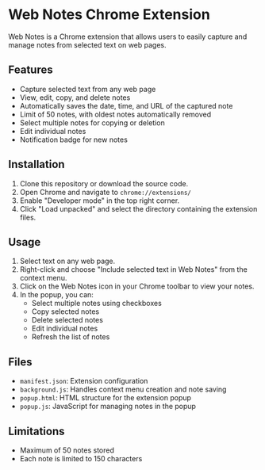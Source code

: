 # Web Notes Chrome Extension

Web Notes is a Chrome extension that allows users to easily capture and manage notes from selected text on web pages.

## Features

- Capture selected text from any web page
- View, edit, copy, and delete notes
- Automatically saves the date, time, and URL of the captured note
- Limit of 50 notes, with oldest notes automatically removed
- Select multiple notes for copying or deletion
- Edit individual notes
- Notification badge for new notes

## Installation

1. Clone this repository or download the source code.
2. Open Chrome and navigate to `chrome://extensions/`
3. Enable "Developer mode" in the top right corner.
4. Click "Load unpacked" and select the directory containing the extension files.

## Usage

1. Select text on any web page.
2. Right-click and choose "Include selected text in Web Notes" from the context menu.
3. Click on the Web Notes icon in your Chrome toolbar to view your notes.
4. In the popup, you can:
   - Select multiple notes using checkboxes
   - Copy selected notes
   - Delete selected notes
   - Edit individual notes
   - Refresh the list of notes

## Files

- `manifest.json`: Extension configuration
- `background.js`: Handles context menu creation and note saving
- `popup.html`: HTML structure for the extension popup
- `popup.js`: JavaScript for managing notes in the popup

## Limitations

- Maximum of 50 notes stored
- Each note is limited to 150 characters


